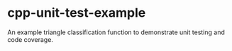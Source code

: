 # cpp-unit-test-example
An example triangle classification function to demonstrate unit testing and code coverage.
